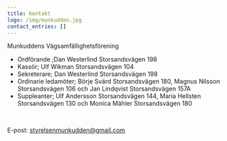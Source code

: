 ```yaml
---
title: Kontakt
logo: /img/munkudden.jpg
contact_entries: []
---
```

Munkuddens Vägsamfällighetsförening

* Ordförande ;Dan Westerlind Storsandsvägen 198
* Kassör; Ulf Wikman Storsandsvägen 104
* Sekreterare; Dan Westerlind Storsandsvägen 198
* Ordinarie ledamöter; Börje Svärd Storsandsvägen 180, Magnus Nilsson Storsandsvägen 106 och Jan Lindqvist Storsandsvägen 157A
* Suppleanter; Ulf Andersson Storsandsvägen 144, Maria Hellsten Storsandsvägen 130 och Monica Mähler Storsandsvägen 180 

<!--StartFragment-->

<br>

E-post: [styrelsenmunkudden@gmail.com](mailto:styrelsenmunkudden@gmail.com)

<!--EndFragment-->